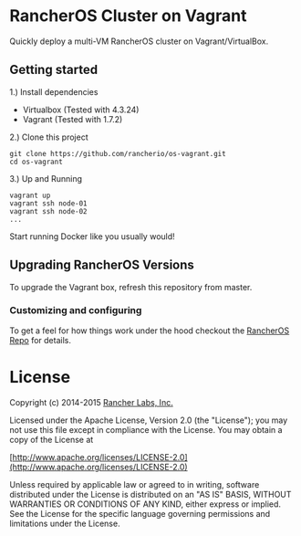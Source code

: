 # RancherOS Cluster on Vagrant

Quickly deploy a multi-VM RancherOS cluster on Vagrant/VirtualBox.


## Getting started
1.) Install dependencies

* Virtualbox (Tested with 4.3.24)
* Vagrant (Tested with 1.7.2)

2.) Clone this project

```
git clone https://github.com/rancherio/os-vagrant.git
cd os-vagrant
```

3.) Up and Running

```
vagrant up
vagrant ssh node-01
vagrant ssh node-02
...
```

Start running Docker like you usually would!

## Upgrading RancherOS Versions

To upgrade the Vagrant box, refresh this repository from master.



### Customizing and configuring


To get a feel for how things work under the hood checkout the
[RancherOS Repo](https://github.com/rancherio/os) for details.

# License
Copyright (c) 2014-2015 [Rancher Labs, Inc.](http://rancher.com)

Licensed under the Apache License, Version 2.0 (the "License");
you may not use this file except in compliance with the License.
You may obtain a copy of the License at

[http://www.apache.org/licenses/LICENSE-2.0](http://www.apache.org/licenses/LICENSE-2.0)

Unless required by applicable law or agreed to in writing, software
distributed under the License is distributed on an "AS IS" BASIS,
WITHOUT WARRANTIES OR CONDITIONS OF ANY KIND, either express or implied.
See the License for the specific language governing permissions and
limitations under the License.

